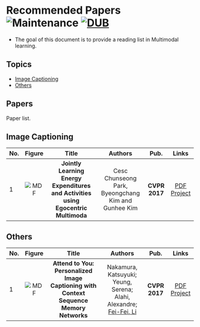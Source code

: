 # Recommended Papers ![Maintenance](https://img.shields.io/maintenance/yes/2017.svg) [![DUB](https://img.shields.io/dub/l/vibe-d.svg)](LICENSE)
- The goal of this document is to provide a reading list in Multimodal learning.


## Topics
- [Image Captioning](#image-captioning)
- [Others](#others)


## Papers
Paper list.

## Image Captioning
|No.  |Figure   |Title   |Authors  |Pub.  |Links|
|-----|:-----:|:-----:|:-----:|:-----:|:---:|
|1|![MDF](image/MDF.png)|__Jointly Learning Energy Expenditures and Activities using Egocentric Multimoda__|Cesc Chunseong Park, Byeongchang Kim and Gunhee Kim|__CVPR 2017__|[PDF](https://arxiv.org/abs/1704.06485) [Project](https://github.com/cesc-park/attend2u)|

## Others
|No.  |Figure   |Title   |Authors  |Pub.  |Links|
|-----|:-----:|:-----:|:-----:|:-----:|:---:|
|1|![MDF](image/MDF.png)|__Attend to You: Personalized Image Captioning with Context Sequence Memory Networks__|Nakamura, Katsuyuki; Yeung, Serena; Alahi, Alexandre; [Fei-Fei, Li](http://vision.stanford.edu/publications.html#year2017)|__CVPR 2017__|[PDF](http://vision.stanford.edu/pdf/nakamura2017cvpr.pdf) [Project]()|
